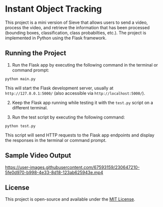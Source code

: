 # Instant Object Tracking

This project is a mini version of Sieve that allows users to send a video, process the video, and retrieve the information that has been processed (bounding boxes, classification, class probabilties, etc.). The project is implemented in Python using the Flask framework.

## Running the Project

1. Run the Flask app by executing the following command in the terminal or command prompt:

```python main.py```

This will start the Flask development server, usually at `http://127.0.0.1:5000/` (also accessible via `http://localhost:5000/`).

2. Keep the Flask app running while testing it with the `test.py` script on a different terminal.

3. Run the test script by executing the following command:

```python test.py```

This script will send HTTP requests to the Flask app endpoints and display the responses in the terminal or command prompt.

## Sample Video Output

https://user-images.githubusercontent.com/67593159/230647210-5fe0d970-b998-4e33-8d18-123ab625943e.mp4

## License

This project is open-source and available under the [MIT License](LICENSE).
